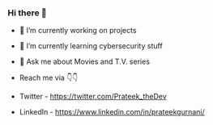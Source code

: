 ### Hi there 👋

<!--
**prateekgurnani10/prateekgurnani10** is a ✨ _special_ ✨ repository because its `README.md` (this file) appears on your GitHub profile.

Here are some ideas to get you started:

- 🔭 I’m currently working on projects
- 🌱 I’m currently learning cybersecurity stuff
- 💬 Ask me about movies and T.V series 
- 📫 How to reach me: 
- 😄 Pronouns: ...
- ⚡ Fun fact: ...
--> 
- 🔭 I’m currently working on projects
- 🌱 I’m currently learning cybersecurity stuff
- 💬 Ask me about Movies and T.V. series 

- Reach me via 👇👇

- Twitter - https://twitter.com/Prateek_theDev

- LinkedIn - https://www.linkedin.com/in/prateekgurnani/


